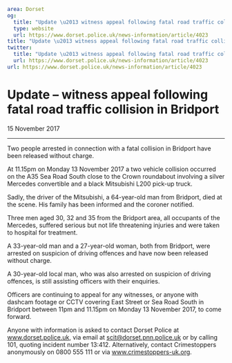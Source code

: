 ```yaml
area: Dorset
og:
  title: "Update \u2013 witness appeal following fatal road traffic collision in Bridport"
  type: website
  url: https://www.dorset.police.uk/news-information/article/4023
title: "Update \u2013 witness appeal following fatal road traffic collision in Bridport |"
twitter:
  title: "Update \u2013 witness appeal following fatal road traffic collision in Bridport"
  url: https://www.dorset.police.uk/news-information/article/4023
url: https://www.dorset.police.uk/news-information/article/4023
```

# Update – witness appeal following fatal road traffic collision in Bridport

15 November 2017

* * *

Two people arrested in connection with a fatal collision in Bridport have been released without charge.

At 11.15pm on Monday 13 November 2017 a two vehicle collision occurred on the A35 Sea Road South close to the Crown roundabout involving a silver Mercedes convertible and a black Mitsubishi L200 pick-up truck.

Sadly, the driver of the Mitsubishi, a 64-year-old man from Bridport, died at the scene. His family has been informed and the coroner notified.

Three men aged 30, 32 and 35 from the Bridport area, all occupants of the Mercedes, suffered serious but not life threatening injuries and were taken to hospital for treatment.

A 33-year-old man and a 27-year-old woman, both from Bridport, were arrested on suspicion of driving offences and have now been released without charge.

A 30-year-old local man, who was also arrested on suspicion of driving offences, is still assisting officers with their enquiries.

Officers are continuing to appeal for any witnesses, or anyone with dashcam footage or CCTV covering East Street or Sea Road South in Bridport between 11pm and 11.15pm on Monday 13 November 2017, to come forward.

Anyone with information is asked to contact Dorset Police at www.dorset.police.uk, via email at scit@dorset.pnn.police.uk or by calling 101, quoting incident number 13:412. Alternatively, contact Crimestoppers anonymously on 0800 555 111 or via www.crimestoppers-uk.org.
